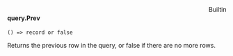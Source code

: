 <div style="float:right"><span class="builtin">Builtin</span></div>

#### query.Prev

``` suneido
() => record or false
```

Returns the previous row in the query, or false if there are no more rows.